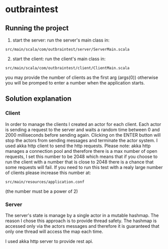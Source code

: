 # outbraintest

## Running the project
1) start the server: run the server's main class in: 
```
src/main/scala/com/outbraintest/server/ServerMain.scala
```

2) start the client: run the client's main class in:
```
src/main/scala/com/outbraintest/client/ClientMain.scala
```
you may provide the number of clients as the first arg (args(0)) otherwise you will be promped to enter a number when the application starts.

## Solution explanation
### Client
In order to manage the clients I created an actor for each client. 
Each actor is sending a request to the server and waits a random time between 0 and 2000 milliseconds before sending again.
Clicking on the ENTER button will stop the actors from sending messages and terminate the actor system.
I used akka http client to send the http requests.
Please note: akka http manages a connection pool and therefore there is a max number of open requests, I set this number to be 2048 which means that if you choose to run the client with a number that is close to 2048 there is a chance that some requests will fail. If you need to run this test with a realy large number of clients please increase this number at:
```
src/main/resources/application.conf
```
(the number must be a power of 2)

### Server
The server's state is manage by a single actor in a mutable hashmap.
The reason I chose this approach is to provide thread safety. 
The hashmap is accessed only via the actors messages and therefore it is guaranteed that only one thread will access the map each time.  

I used akka http server to provide rest api.
